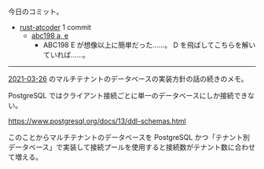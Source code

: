 今日のコミット。

- [rust-atcoder](https://github.com/bouzuya/rust-atcoder) 1 commit
  - [abc198 a, e](https://github.com/bouzuya/rust-atcoder/commit/02d2a5082a98bbebe606d64639bf4aab7ca01452)
    - ABC198 E が想像以上に簡単だった……。 D を飛ばしてこちらを解いていれば……。

---

[2021-03-26][] のマルチテナントのデータベースの実装方針の話の続きのメモ。

PostgreSQL ではクライアント接続ごとに単一のデータベースにしか接続できない。

<https://www.postgresql.org/docs/13/ddl-schemas.html>

このことからマルチテナントのデータベースを PostgreSQL かつ「テナント別データベース」で実装して接続プールを使用すると接続数がテナント数に合わせて増える。

[2021-03-26]: https://blog.bouzuya.net/2021/03/26/
